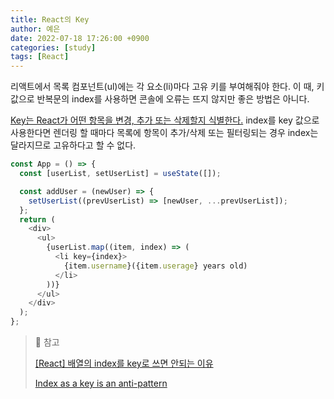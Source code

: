 ```yaml
---
title: React의 Key
author: 예은
date: 2022-07-18 17:26:00 +0900
categories: [study]
tags: [React]
---
```


리액트에서 목록 컴포넌트(ul)에는 각 요소(li)마다 고유 키를 부여해줘야 한다. 이 때, 키 값으로 반복문의 index를 사용하면 콘솔에 오류는 뜨지 않지만 좋은 방법은 아니다.

[Key는 React가 어떤 항목을 변경, 추가 또는 삭제할지 식별한다.](https://ko.reactjs.org/docs/lists-and-keys.html#keys) index를 key 값으로 사용한다면 렌더링 할 때마다 목록에 항목이 추가/삭제 또는 필터링되는 경우 index는 달라지므로 고유하다고 할 수 없다.

```javascript
const App = () => {
  const [userList, setUserList] = useState([]);

  const addUser = (newUser) => {
    setUserList((prevUserList) => [newUser, ...prevUserList]);
  };
  return (
    <div>
      <ul>
        {userList.map((item, index) => (
          <li key={index}>
            {item.username}({item.userage} years old)
          </li>
        ))}
      </ul>
    </div>
  );
};
```

> 🐝 참고
>
> [[React] 배열의 index를 key로 쓰면 안되는 이유](https://medium.com/sjk5766/react-%EB%B0%B0%EC%97%B4%EC%9D%98-index%EB%A5%BC-key%EB%A1%9C-%EC%93%B0%EB%A9%B4-%EC%95%88%EB%90%98%EB%8A%94-%EC%9D%B4%EC%9C%A0-3ce48b3a18fb)
>
> [Index as a key is an anti-pattern](https://robinpokorny.medium.com/index-as-a-key-is-an-anti-pattern-e0349aece318)

